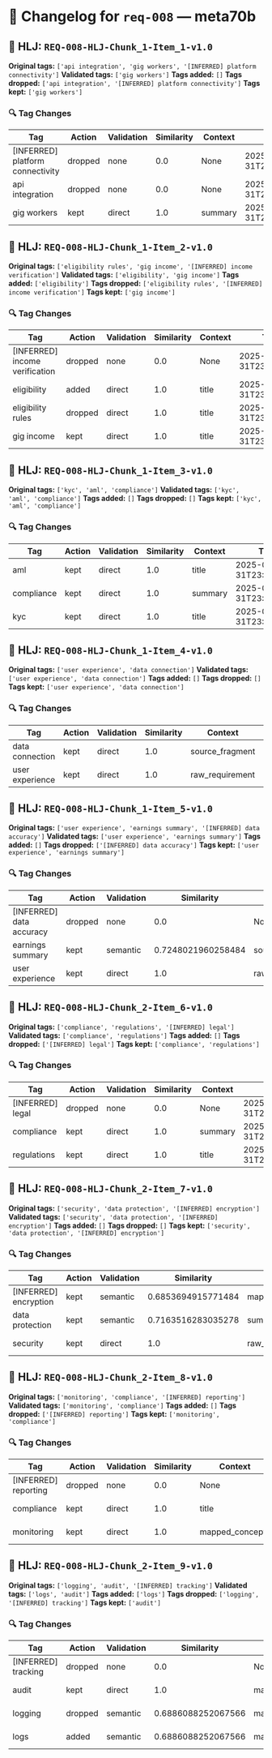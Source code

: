 # 📝 Changelog for `req-008` — **meta70b**

## 🔹 HLJ: `REQ-008-HLJ-Chunk_1-Item_1-v1.0`

**Original tags:** `['api integration', 'gig workers', '[INFERRED] platform connectivity']`
**Validated tags:** `['gig workers']`
**Tags added:** `[]`
**Tags dropped:** `['api integration', '[INFERRED] platform connectivity']`
**Tags kept:** `['gig workers']`

### 🔍 Tag Changes
| Tag | Action   | Validation | Similarity | Context | Timestamp |
|-----|----------|------------|------------|---------|-----------|
| [INFERRED] platform connectivity | dropped | none | 0.0 | None | 2025-05-31T23:57:11.635421Z |
| api integration | dropped | none | 0.0 | None | 2025-05-31T23:57:11.220022Z |
| gig workers | kept | direct | 1.0 | summary | 2025-05-31T23:57:11.229070Z |

## 🔹 HLJ: `REQ-008-HLJ-Chunk_1-Item_2-v1.0`

**Original tags:** `['eligibility rules', 'gig income', '[INFERRED] income verification']`
**Validated tags:** `['eligibility', 'gig income']`
**Tags added:** `['eligibility']`
**Tags dropped:** `['eligibility rules', '[INFERRED] income verification']`
**Tags kept:** `['gig income']`

### 🔍 Tag Changes
| Tag | Action   | Validation | Similarity | Context | Timestamp |
|-----|----------|------------|------------|---------|-----------|
| [INFERRED] income verification | dropped | none | 0.0 | None | 2025-05-31T23:57:11.873158Z |
| eligibility | added | direct | 1.0 | title | 2025-05-31T23:57:11.638961Z |
| eligibility rules | dropped | direct | 1.0 | title | 2025-05-31T23:57:11.638961Z |
| gig income | kept | direct | 1.0 | title | 2025-05-31T23:57:11.641730Z |

## 🔹 HLJ: `REQ-008-HLJ-Chunk_1-Item_3-v1.0`

**Original tags:** `['kyc', 'aml', 'compliance']`
**Validated tags:** `['kyc', 'aml', 'compliance']`
**Tags added:** `[]`
**Tags dropped:** `[]`
**Tags kept:** `['kyc', 'aml', 'compliance']`

### 🔍 Tag Changes
| Tag | Action   | Validation | Similarity | Context | Timestamp |
|-----|----------|------------|------------|---------|-----------|
| aml | kept | direct | 1.0 | title | 2025-05-31T23:57:11.881521Z |
| compliance | kept | direct | 1.0 | summary | 2025-05-31T23:57:11.891268Z |
| kyc | kept | direct | 1.0 | title | 2025-05-31T23:57:11.877964Z |

## 🔹 HLJ: `REQ-008-HLJ-Chunk_1-Item_4-v1.0`

**Original tags:** `['user experience', 'data connection']`
**Validated tags:** `['user experience', 'data connection']`
**Tags added:** `[]`
**Tags dropped:** `[]`
**Tags kept:** `['user experience', 'data connection']`

### 🔍 Tag Changes
| Tag | Action   | Validation | Similarity | Context | Timestamp |
|-----|----------|------------|------------|---------|-----------|
| data connection | kept | direct | 1.0 | source_fragment | 2025-05-31T23:57:11.997419Z |
| user experience | kept | direct | 1.0 | raw_requirement | 2025-05-31T23:57:11.985636Z |

## 🔹 HLJ: `REQ-008-HLJ-Chunk_1-Item_5-v1.0`

**Original tags:** `['user experience', 'earnings summary', '[INFERRED] data accuracy']`
**Validated tags:** `['user experience', 'earnings summary']`
**Tags added:** `[]`
**Tags dropped:** `['[INFERRED] data accuracy']`
**Tags kept:** `['user experience', 'earnings summary']`

### 🔍 Tag Changes
| Tag | Action   | Validation | Similarity | Context | Timestamp |
|-----|----------|------------|------------|---------|-----------|
| [INFERRED] data accuracy | dropped | none | 0.0 | None | 2025-05-31T23:57:12.505743Z |
| earnings summary | kept | semantic | 0.7248021960258484 | source_fragment | 2025-05-31T23:57:12.331580Z |
| user experience | kept | direct | 1.0 | raw_requirement | 2025-05-31T23:57:12.091467Z |

## 🔹 HLJ: `REQ-008-HLJ-Chunk_2-Item_6-v1.0`

**Original tags:** `['compliance', 'regulations', '[INFERRED] legal']`
**Validated tags:** `['compliance', 'regulations']`
**Tags added:** `[]`
**Tags dropped:** `['[INFERRED] legal']`
**Tags kept:** `['compliance', 'regulations']`

### 🔍 Tag Changes
| Tag | Action   | Validation | Similarity | Context | Timestamp |
|-----|----------|------------|------------|---------|-----------|
| [INFERRED] legal | dropped | none | 0.0 | None | 2025-05-31T23:57:12.803900Z |
| compliance | kept | direct | 1.0 | summary | 2025-05-31T23:57:12.514906Z |
| regulations | kept | direct | 1.0 | title | 2025-05-31T23:57:12.517915Z |

## 🔹 HLJ: `REQ-008-HLJ-Chunk_2-Item_7-v1.0`

**Original tags:** `['security', 'data protection', '[INFERRED] encryption']`
**Validated tags:** `['security', 'data protection', '[INFERRED] encryption']`
**Tags added:** `[]`
**Tags dropped:** `[]`
**Tags kept:** `['security', 'data protection', '[INFERRED] encryption']`

### 🔍 Tag Changes
| Tag | Action   | Validation | Similarity | Context | Timestamp |
|-----|----------|------------|------------|---------|-----------|
| [INFERRED] encryption | kept | semantic | 0.6853694915771484 | mapped_concepts | 2025-05-31T23:57:13.212946Z |
| data protection | kept | semantic | 0.7163516283035278 | summary | 2025-05-31T23:57:13.076714Z |
| security | kept | direct | 1.0 | raw_requirement | 2025-05-31T23:57:12.899435Z |

## 🔹 HLJ: `REQ-008-HLJ-Chunk_2-Item_8-v1.0`

**Original tags:** `['monitoring', 'compliance', '[INFERRED] reporting']`
**Validated tags:** `['monitoring', 'compliance']`
**Tags added:** `[]`
**Tags dropped:** `['[INFERRED] reporting']`
**Tags kept:** `['monitoring', 'compliance']`

### 🔍 Tag Changes
| Tag | Action   | Validation | Similarity | Context | Timestamp |
|-----|----------|------------|------------|---------|-----------|
| [INFERRED] reporting | dropped | none | 0.0 | None | 2025-05-31T23:57:13.449363Z |
| compliance | kept | direct | 1.0 | title | 2025-05-31T23:57:13.228093Z |
| monitoring | kept | direct | 1.0 | mapped_concepts | 2025-05-31T23:57:13.225458Z |

## 🔹 HLJ: `REQ-008-HLJ-Chunk_2-Item_9-v1.0`

**Original tags:** `['logging', 'audit', '[INFERRED] tracking']`
**Validated tags:** `['logs', 'audit']`
**Tags added:** `['logs']`
**Tags dropped:** `['logging', '[INFERRED] tracking']`
**Tags kept:** `['audit']`

### 🔍 Tag Changes
| Tag | Action   | Validation | Similarity | Context | Timestamp |
|-----|----------|------------|------------|---------|-----------|
| [INFERRED] tracking | dropped | none | 0.0 | None | 2025-05-31T23:57:13.896750Z |
| audit | kept | direct | 1.0 | mapped_concepts | 2025-05-31T23:57:13.719827Z |
| logging | dropped | semantic | 0.6886088252067566 | mapped_concepts | 2025-05-31T23:57:13.704760Z |
| logs | added | semantic | 0.6886088252067566 | mapped_concepts | 2025-05-31T23:57:13.704760Z |
